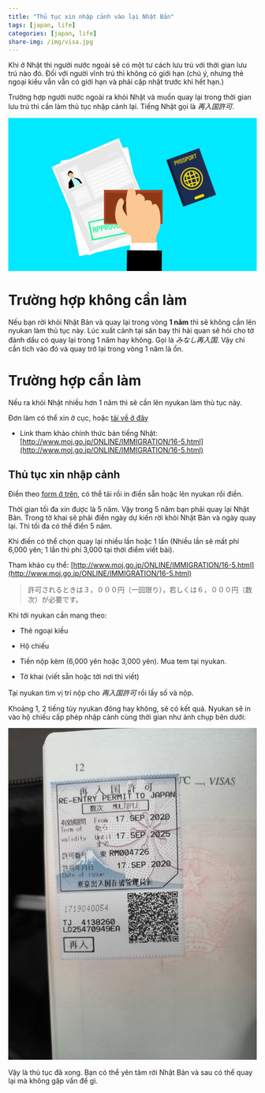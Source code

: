 ```yaml
---
title: "Thủ tục xin nhập cảnh vào lại Nhật Bản"
tags: [japan, life]
categories: [japan, life]
share-img: /img/visa.jpg
---
```


Khi ở Nhật thì người nước ngoài sẽ có một tư cách lưu trú với thời gian lưu trú nào đó. Đối với người vĩnh trú thì không có giới hạn (chú ý, nhưng thẻ ngoại kiều vẫn vẫn có giới hạn và phải cập nhật trước khi hết hạn.)

Trường hợp người nước ngoài ra khỏi Nhật và muốn quay lại trong thời gian lưu trú thì cần làm thủ tục nhập cảnh lại. Tiếng Nhật gọi là *再入国許可*.

![](/img/visa.jpg)

# Trường hợp không cần làm

Nếu bạn rời khỏi Nhật Bản và quay lại trong vòng **1 năm** thì sẽ không cần lên nyukan làm thủ tục này. Lúc xuất cảnh tại sân bay thì hải quan sẽ hỏi cho tờ đánh dấu có quay lại trong 1 năm hay không. Gọi là *みなし再入国*. Vậy chỉ cần tích vào đó và quay trở lại trong vòng 1 năm là ổn.

# Trường hợp cần làm

Nếu ra khỏi Nhật nhiều hơn 1 năm thì sẽ cần lên nyukan làm thủ tục này.

Đơn làm có thể xin ở cục, hoặc [tải về ở đây](http://www.moj.go.jp/content/001290244.pdf)

* Link tham khảo chính thức bản tiếng Nhật: [http://www.moj.go.jp/ONLINE/IMMIGRATION/16-5.html](http://www.moj.go.jp/ONLINE/IMMIGRATION/16-5.html)

## Thủ tục xin nhập cảnh

Điền theo [form ở trên](http://www.moj.go.jp/content/001290244.pdf), có thể tải rồi in điền sẵn hoặc lên nyukan rồi điền.

Thời gian tối đa xin được là 5 năm. Vậy trong 5 năm bạn phải quay lại Nhật Bản. Trong tờ khai sẽ phải điền ngày dự kiến rời khỏi Nhật Bản và ngày quay lại. Thì tối đa có thể điền 5 năm.

Khi điền có thể chọn quay lại nhiều lần hoặc 1 lần (Nhiều lần sẽ mất phí 6,000 yên; 1 lần thì phí 3,000 tại thời điểm viết bài).

Tham khảo cụ thể: [http://www.moj.go.jp/ONLINE/IMMIGRATION/16-5.html](http://www.moj.go.jp/ONLINE/IMMIGRATION/16-5.html)

> 	許可されるときは３，０００円（一回限り），若しくは６，０００円（数次）が必要です。

Khi tới nyukan cần mang theo:


* Thẻ ngoại kiều

* Hộ chiếu

* Tiền nộp kèm (6,000 yên hoặc 3,000 yên). Mua tem tại nyukan.

* Tờ khai (viết sẵn hoặc tới nơi thì viết)

Tại nyukan tìm vị trí nộp cho *再入国許可* rồi lấy số và nộp.

Khoảng 1, 2 tiếng tùy nyukan đông hay không, sẽ có kết quả. Nyukan sẽ in vào hộ chiếu cấp phép nhập cảnh cùng thời gian như ảnh chụp bên dưới:

![](/img/sainyu_koku_passport.jpg)

Vậy là thủ tục đã xong. Bạn có thể yên tâm rời Nhật Bản và sau có thể quay lại mà không gặp vấn đề gì.



